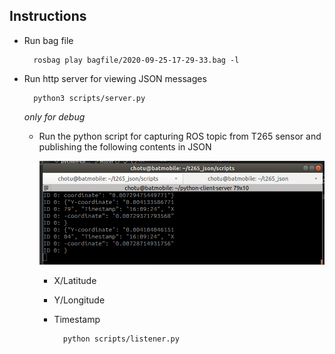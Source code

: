 
## Instructions
* Run bag file 
		
		rosbag play bagfile/2020-09-25-17-29-33.bag -l

* Run http server for viewing JSON messages

		python3 scripts/server.py
		
   	*only for debug*
   	
  * Run the python script for capturing ROS topic from T265 sensor and publishing the following contents in JSON
  
    ![](docs/JSON_sample.png) 
    
   	* X/Latitude
   	* Y/Longitude
   	* Timestamp
   	
   			python scripts/listener.py		
   		